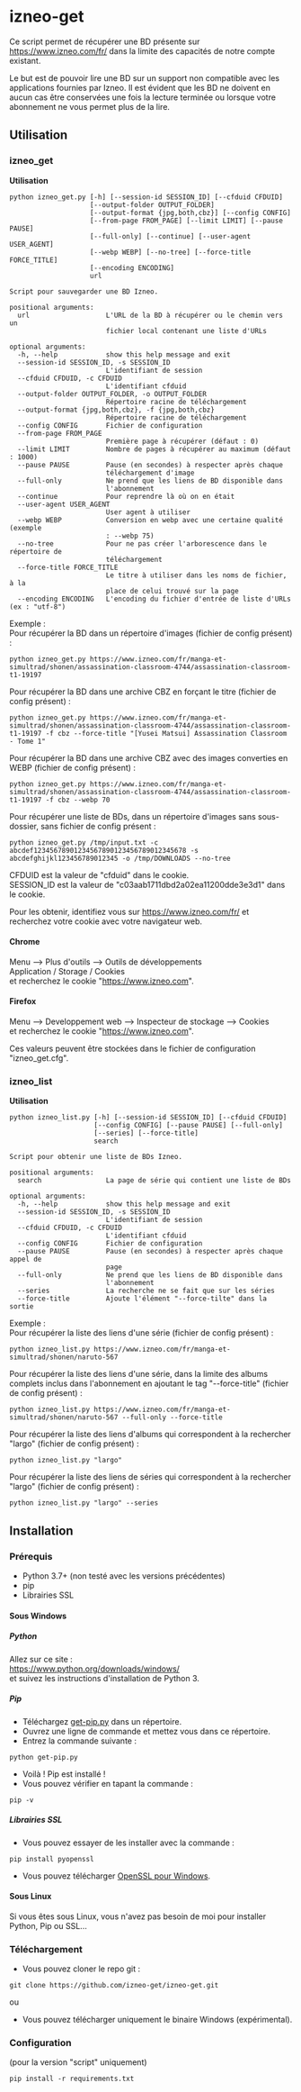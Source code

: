 # izneo-get
Ce script permet de récupérer une BD présente sur https://www.izneo.com/fr/ dans la limite des capacités de notre compte existant.

Le but est de pouvoir lire une BD sur un support non compatible avec les applications fournies par Izneo. 
Il est évident que les BD ne doivent en aucun cas être conservées une fois la lecture terminée ou lorsque votre abonnement ne vous permet plus de la lire.


## Utilisation
### izneo_get
**Utilisation**  
```
python izneo_get.py [-h] [--session-id SESSION_ID] [--cfduid CFDUID]
                    [--output-folder OUTPUT_FOLDER]
                    [--output-format {jpg,both,cbz}] [--config CONFIG]
                    [--from-page FROM_PAGE] [--limit LIMIT] [--pause PAUSE]
                    [--full-only] [--continue] [--user-agent USER_AGENT]
                    [--webp WEBP] [--no-tree] [--force-title FORCE_TITLE]
                    [--encoding ENCODING]
                    url

Script pour sauvegarder une BD Izneo.

positional arguments:
  url                   L'URL de la BD à récupérer ou le chemin vers un
                        fichier local contenant une liste d'URLs

optional arguments:
  -h, --help            show this help message and exit
  --session-id SESSION_ID, -s SESSION_ID
                        L'identifiant de session
  --cfduid CFDUID, -c CFDUID
                        L'identifiant cfduid
  --output-folder OUTPUT_FOLDER, -o OUTPUT_FOLDER
                        Répertoire racine de téléchargement
  --output-format {jpg,both,cbz}, -f {jpg,both,cbz}
                        Répertoire racine de téléchargement
  --config CONFIG       Fichier de configuration
  --from-page FROM_PAGE
                        Première page à récupérer (défaut : 0)
  --limit LIMIT         Nombre de pages à récupérer au maximum (défaut : 1000)
  --pause PAUSE         Pause (en secondes) à respecter après chaque
                        téléchargement d'image
  --full-only           Ne prend que les liens de BD disponible dans
                        l'abonnement
  --continue            Pour reprendre là où on en était
  --user-agent USER_AGENT
                        User agent à utiliser
  --webp WEBP           Conversion en webp avec une certaine qualité (exemple
                        : --webp 75)
  --no-tree             Pour ne pas créer l'arborescence dans le répertoire de
                        téléchargement
  --force-title FORCE_TITLE
                        Le titre à utiliser dans les noms de fichier, à la
                        place de celui trouvé sur la page
  --encoding ENCODING   L'encoding du fichier d'entrée de liste d'URLs (ex : "utf-8")
```

Exemple :  
Pour récupérer la BD dans un répertoire d'images (fichier de config présent) :  
```
python izneo_get.py https://www.izneo.com/fr/manga-et-simultrad/shonen/assassination-classroom-4744/assassination-classroom-t1-19197
```


Pour récupérer la BD dans une archive CBZ en forçant le titre (fichier de config présent) :  
```
python izneo_get.py https://www.izneo.com/fr/manga-et-simultrad/shonen/assassination-classroom-4744/assassination-classroom-t1-19197 -f cbz --force-title "[Yusei Matsui] Assassination Classroom - Tome 1"
```

Pour récupérer la BD dans une archive CBZ avec des images converties en WEBP (fichier de config présent) :  
```
python izneo_get.py https://www.izneo.com/fr/manga-et-simultrad/shonen/assassination-classroom-4744/assassination-classroom-t1-19197 -f cbz --webp 70
```

Pour récupérer une liste de BDs, dans un répertoire d'images sans sous-dossier, sans fichier de config présent :  
```
python izneo_get.py /tmp/input.txt -c abcdef12345678901234567890123456789012345678 -s abcdefghijkl123456789012345 -o /tmp/DOWNLOADS --no-tree
```


CFDUID est la valeur de "cfduid" dans le cookie.  
SESSION_ID est la valeur de "c03aab1711dbd2a02ea11200dde3e3d1" dans le cookie.  

Pour les obtenir, identifiez vous sur https://www.izneo.com/fr/ et recherchez votre cookie avec votre navigateur web.

#### Chrome  
Menu --> Plus d'outils --> Outils de développements  
Application / Storage / Cookies  
et recherchez le cookie "https://www.izneo.com".  


#### Firefox  
Menu --> Developpement web --> Inspecteur de stockage --> Cookies  
et recherchez le cookie "https://www.izneo.com".  


Ces valeurs peuvent être stockées dans le fichier de configuration "izneo_get.cfg".  


### izneo_list
**Utilisation**  
```
python izneo_list.py [-h] [--session-id SESSION_ID] [--cfduid CFDUID]
                     [--config CONFIG] [--pause PAUSE] [--full-only]
                     [--series] [--force-title]
                     search

Script pour obtenir une liste de BDs Izneo.

positional arguments:
  search                La page de série qui contient une liste de BDs

optional arguments:
  -h, --help            show this help message and exit
  --session-id SESSION_ID, -s SESSION_ID
                        L'identifiant de session
  --cfduid CFDUID, -c CFDUID
                        L'identifiant cfduid
  --config CONFIG       Fichier de configuration
  --pause PAUSE         Pause (en secondes) à respecter après chaque appel de
                        page
  --full-only           Ne prend que les liens de BD disponible dans
                        l'abonnement
  --series              La recherche ne se fait que sur les séries
  --force-title         Ajoute l'élément "--force-tilte" dans la sortie
```

Exemple :  
Pour récupérer la liste des liens d'une série (fichier de config présent) :  
```
python izneo_list.py https://www.izneo.com/fr/manga-et-simultrad/shonen/naruto-567
```

Pour récupérer la liste des liens d'une série, dans la limite des albums complets inclus dans l'abonnement en ajoutant le tag "--force-title" (fichier de config présent) :  
```
python izneo_list.py https://www.izneo.com/fr/manga-et-simultrad/shonen/naruto-567 --full-only --force-title
```

Pour récupérer la liste des liens d'albums qui correspondent à la rechercher "largo" (fichier de config présent) :  
```
python izneo_list.py "largo"
```

Pour récupérer la liste des liens de séries qui correspondent à la rechercher "largo" (fichier de config présent) :  
```
python izneo_list.py "largo" --series
```


## Installation
### Prérequis
- Python 3.7+ (non testé avec les versions précédentes)
- pip
- Librairies SSL

#### Sous Windows
##### Python
Allez sur ce site :  
https://www.python.org/downloads/windows/  
et suivez les instructions d'installation de Python 3.

##### Pip
- Téléchargez [get-pip.py](https://bootstrap.pypa.io/get-pip.py) dans un répertoire.
- Ouvrez une ligne de commande et mettez vous dans ce répertoire.
- Entrez la commande suivante :  
```
python get-pip.py
```
- Voilà ! Pip est installé !
- Vous pouvez vérifier en tapant la commande :  
```
pip -v
```

##### Librairies SSL
- Vous pouvez essayer de les installer avec la commande :  
```
pip install pyopenssl
```
- Vous pouvez télécharger [OpenSSL pour Windows](http://gnuwin32.sourceforge.net/packages/openssl.htm). 


#### Sous Linux
Si vous êtes sous Linux, vous n'avez pas besoin de moi pour installer Python, Pip ou SSL...  

### Téléchargement
- Vous pouvez cloner le repo git :  
```
git clone https://github.com/izneo-get/izneo-get.git
```
ou  
- Vous pouvez télécharger uniquement le binaire Windows (expérimental).  


### Configuration
(pour la version "script" uniquement)
```
pip install -r requirements.txt
```
